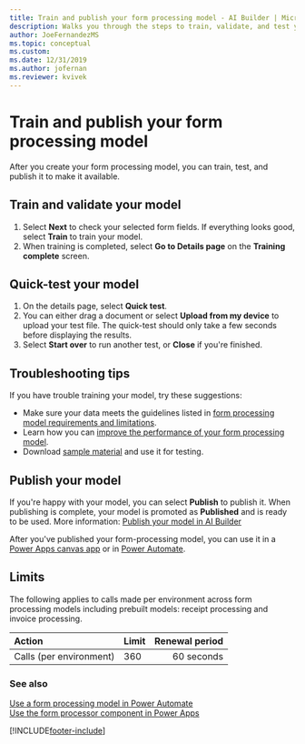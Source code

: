 ```yaml
---
title: Train and publish your form processing model - AI Builder | Microsoft Docs
description: Walks you through the steps to train, validate, and test your form processing model in AI Builder.
author: JoeFernandezMS
ms.topic: conceptual
ms.custom: 
ms.date: 12/31/2019
ms.author: jofernan
ms.reviewer: kvivek
---
```


# Train and publish your form processing model

After you create your form processing model, you can train, test, and publish it to make it available.

## Train and validate your model

1. Select **Next** to check your selected form fields. If everything looks good, select **Train** to train your model.
1. When training is completed, select **Go to Details page** on the **Training complete** screen.

## Quick-test your model

1. On the details page, select **Quick test**.
2. You can either drag a document or select **Upload from my device** to upload your test file. The quick-test should only take a few seconds before displaying the results.
3. Select **Start over** to run another test, or **Close** if you're finished.

## Troubleshooting tips

If you have trouble training your model, try these suggestions:

- Make sure your data meets the guidelines listed in [form processing model requirements and limitations](form-processing-model-requirements.md).
- Learn how you can [improve the performance of your form processing model](improve-form-processing-performance.md).
- Download [sample material](https://go.microsoft.com/fwlink/?linkid=2103171) and use it for testing.

## Publish your model

If you're happy with your model, you can select **Publish** to publish it. When publishing is complete, your model is promoted as **Published** and is ready to be used. More information: [Publish your model in AI Builder](publish-model.md)

After you've published your form-processing model, you can use it in a [Power Apps canvas app](./form-processor-component-in-powerapps.md) or in [Power Automate](./form-processing-model-in-flow.md).

## Limits

The following applies to calls made per environment across form processing models including prebuilt models: receipt processing and invoice processing.

|**Action**|**Limit**|**Renewal period**|
|:-----|:-----|-----:|
|Calls (per environment)|360|60 seconds|

### See also

[Use a form processing model in Power Automate](form-processing-model-in-flow.md)  
[Use the form processor component in Power Apps](form-processor-component-in-powerapps.md)


[!INCLUDE[footer-include](includes/footer-banner.md)]